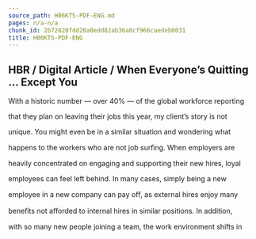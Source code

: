 ```yaml
---
source_path: H06KTS-PDF-ENG.md
pages: n/a-n/a
chunk_id: 2b72820fdd20a0edd82ab36a0cf966caedeb0031
title: H06KTS-PDF-ENG
---
```

## HBR / Digital Article / When Everyone’s Quitting … Except You

With a historic number — over 40% — of the global workforce reporting

that they plan on leaving their jobs this year, my client’s story is not

unique. You might even be in a similar situation and wondering what

happens to the workers who are not job surﬁng. When employers are

heavily concentrated on engaging and supporting their new hires, loyal

employees can feel left behind. In many cases, simply being a new

employee in a new company can pay oﬀ, as external hires enjoy many

beneﬁts not aﬀorded to internal hires in similar positions. In addition,

with so many new people joining a team, the work environment shifts in
